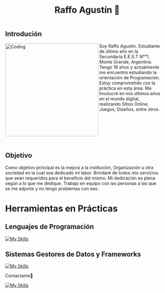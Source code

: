 <!--h1 without bottom border-->
<div id="user-content-toc">
  <ul align="center">
    <summary><h1 style="display: inline-block"> Raffo Agustín 👋</h1></summary>
  </ul>
</div>


## Introdución

<img align="left" alt="Coding" width="300" margin-right="100px" src="https://i.pinimg.com/originals/81/17/8b/81178b47a8598f0c81c4799f2cdd4057.gif">

Soy Raffo Agustín. Estudiante de último año en la Secundaria E.E.S.T N°°1, Monte Grande, Argentina. Tengo 18 años y actualmente me encuentro estudiando la orientación de Programación. Estoy comprometido con la práctica en esta área. Me Involucré en mis ultimos años en el mundo digital, realizando Sitios Online, Juegos, Diseños, entre otros.

<br><br><br><br><br>

## Objetivo

Como objetivo principal es la mejora a la institución, Organización u otra sociedad en la cual sea dedicado mi labor. Brindaré de todos mis servicios que sean requeridos para el beneficio del mismo. Mi dedicación es plena según a lo que me dedique. Trabajo en equipo con las personas a las que se me adjunte y no tengo problemas con eso.

<h1>Herramientas en Prácticas</h1>
<h2>Lenguajes de Programación</h2>

[![My Skills](https://skillicons.dev/icons?i=js,html,css,php,python,java,ruby)](https://skillicons.dev)

<h2>Sistemas Gestores de Datos y Frameworks</h2>

[![My Skills](https://skillicons.dev/icons?i=mysql,spring,bootstrap,firebase,django,jquery)](https://skillicons.dev)


Contactame🤝

[![My Skills](https://skillicons.dev/icons?i=instagram,twitter,linkedin)](https://skillicons.dev)


